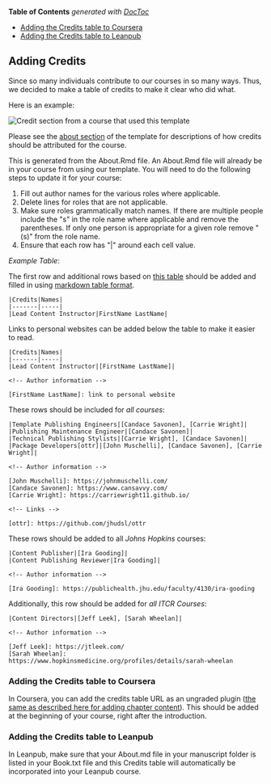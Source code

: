 <!-- START doctoc generated TOC please keep comment here to allow auto update -->
<!-- DON'T EDIT THIS SECTION, INSTEAD RE-RUN doctoc TO UPDATE -->
**Table of Contents**  *generated with [DocToc](https://github.com/thlorenz/doctoc)*

- [Adding the Credits table to Coursera](#adding-the-credits-table-to-coursera)
- [Adding the Credits table to Leanpub](#adding-the-credits-table-to-leanpub)

<!-- END doctoc generated TOC please keep comment here to allow auto update -->

## Adding Credits

Since so many individuals contribute to our courses in so many ways.  Thus, we decided to make a table of credits to make it clear who did what.

Here is an example:  

![Credit section from a course that used this template](https://raw.githubusercontent.com/jhudsl/OTTR_Template/main/resources/screenshots/example_credits.png)

Please see the [about section](https://jhudatascience.org/OTTR_Template/about-the-authors.html) of the template for descriptions of how credits should be attributed for the course.

This is generated from the About.Rmd file. An About.Rmd file will already be in your course from using our template. You will need to do the following steps to update it for your course:

1) Fill out author names for the various roles where applicable.  
2) Delete lines for roles that are not applicable.  
3) Make sure roles grammatically match names. If there are multiple people include the "s" in the role name where applicable and remove the parentheses. If only one person is appropriate for a given role remove "(s)" from the role name.
4) Ensure that each row has "|" around each cell value.  

*Example Table*:

The first row and additional rows based on [this table](https://bit.ly/course-credits-table) should be added and filled in using [markdown table format](https://www.markdownguide.org/extended-syntax/).
```
|Credits|Names|
|-------|-----|
|Lead Content Instructor|FirstName LastName|
```

Links to personal websites can be added below the table to make it easier to read.
```
|Credits|Names|
|-------|-----|
|Lead Content Instructor|[FirstName LastName]|

<!-- Author information -->

[FirstName LastName]: link to personal website
```

These rows should be included for _all courses_:
```
|Template Publishing Engineers|[Candace Savonen], [Carrie Wright]|
|Publishing Maintenance Engineer|[Candace Savonen]|
|Technical Publishing Stylists|[Carrie Wright], [Candace Savonen]|
|Package Developers[ottr]|[John Muschelli], [Candace Savonen], [Carrie Wright]|

<!-- Author information -->

[John Muschelli]: https://johnmuschelli.com/
[Candace Savonen]: https://www.cansavvy.com/
[Carrie Wright]: https://carriewright11.github.io/

<!-- Links -->

[ottr]: https://github.com/jhudsl/ottr
```

These rows should be added to all _Johns Hopkins_ courses:
```
|Content Publisher|[Ira Gooding]|
|Content Publishing Reviewer|Ira Gooding]|

<!-- Author information -->

[Ira Gooding]: https://publichealth.jhu.edu/faculty/4130/ira-gooding
```

Additionally, this row should be added for _all ITCR Courses_:  
```
|Content Directors|[Jeff Leek], [Sarah Wheelan]|

<!-- Author information -->

[Jeff Leek]: https://jtleek.com/
[Sarah Wheelan]: https://www.hopkinsmedicine.org/profiles/details/sarah-wheelan
```


### Adding the Credits table to Coursera

In Coursera, you can add the credits table URL as an ungraded plugin ([the same as described here for adding chapter content](https://github.com/jhudsl/OTTR_Template/wiki/Publishing-on-Coursera#navigating-to-your-course-on-coursera)). This should be added at the beginning of your course, right after the introduction.

### Adding the Credits table to Leanpub

In Leanpub, make sure that your About.md file in your manuscript folder is listed in your Book.txt file and this Credits table will automatically be incorporated into your Leanpub course.

